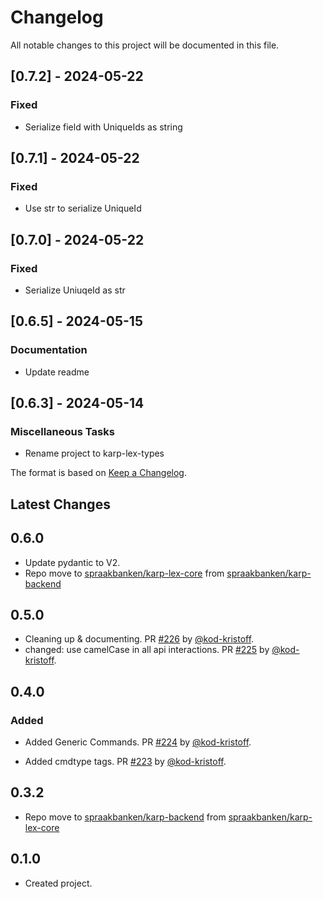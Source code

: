 # Changelog

All notable changes to this project will be documented in this file.

## [0.7.2] - 2024-05-22

### Fixed

- Serialize field with UniqueIds as string

## [0.7.1] - 2024-05-22

### Fixed

- Use str to serialize UniqueId

## [0.7.0] - 2024-05-22

### Fixed

- Serialize UniuqeId as str

## [0.6.5] - 2024-05-15

### Documentation

- Update readme

## [0.6.3] - 2024-05-14

### Miscellaneous Tasks

- Rename project to karp-lex-types

The format is based on [Keep a Changelog](https://keepachangelog.com/en/1.0.0/).

## Latest Changes

## 0.6.0

- Update pydantic to V2.
- Repo move to [spraakbanken/karp-lex-core](https://github/spraakbanken/karp-lex-core) from [spraakbanken/karp-backend](https://github/spraakbanken/karp-backend)

## 0.5.0

- Cleaning up & documenting. PR [#226](https://github.com/spraakbanken/karp-backend/pull/226) by [@kod-kristoff](https://github.com/kod-kristoff).
- changed: use camelCase in all api interactions. PR [#225](https://github.com/spraakbanken/karp-backend/pull/225) by [@kod-kristoff](https://github.com/kod-kristoff).

## 0.4.0

### Added

- Added Generic Commands. PR [#224](https://github.com/spraakbanken/karp-backend/pull/224) by [@kod-kristoff](https://github.com/kod-kristoff).

- Added cmdtype tags. PR [#223](https://github.com/spraakbanken/karp-backend/pull/223) by [@kod-kristoff](https://github.com/kod-kristoff).

## 0.3.2

- Repo move to [spraakbanken/karp-backend](https://github/spraakbanken/karp-backend) from [spraakbanken/karp-lex-core](https://github/spraakbanken/karp-lex-core)

## 0.1.0

- Created project.
